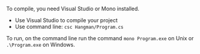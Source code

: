 To compile, you need Visual Studio or Mono installed.

* Use Visual Studio to compile your project
* Use command line: ```csc Hangman/Program.cs```

To run, on the command line run the command ```mono Program.exe``` on Unix or ```.\Program.exe``` on Windows.
